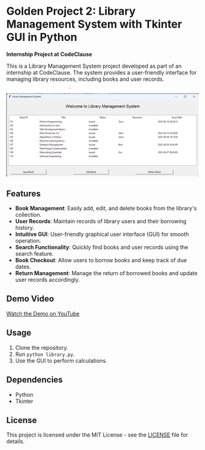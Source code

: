 # **Golden Project 2: Library Management System with Tkinter GUI in Python**


**Internship Project at CodeClause**

This is a Library Management System project developed as part of an internship at CodeClause. The system provides a user-friendly interface for managing library resources, including books and user records.

![Library Management System](Screenshot.png)

## Features

- **Book Management**: Easily add, edit, and delete books from the library's collection.
- **User Records**: Maintain records of library users and their borrowing history.
- **Intuitive GUI**: User-friendly graphical user interface (GUI) for smooth operation.
- **Search Functionality**: Quickly find books and user records using the search feature.
- **Book Checkout**: Allow users to borrow books and keep track of due dates.
- **Return Management**: Manage the return of borrowed books and update user records accordingly.

## Demo Video

[Watch the Demo on YouTube](https://youtu.be/e18q9jvJj50)

## Usage

1. Clone the repository.
2. Run `python library.py`.
3. Use the GUI to perform calculations.

## Dependencies

- Python
- Tkinter

## License

This project is licensed under the MIT License - see the [LICENSE](LICENSE) file for details.

